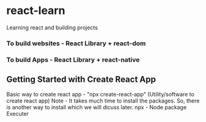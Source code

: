 # react-learn
Learning react and building projects 

### To build websites - React Library + react-dom
### To build Apps - React Library + react-native


## Getting Started with Create React App

Basic way to create react app  - "npx create-react-app" (Utility/software to create react app)
Note - It takes much time  to install the packages. So, there is another way to install which we will dicuss later.
npx - Node package Executer